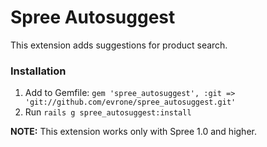 Spree Autosuggest
=================

This extension adds suggestions for product search.

### Installation

1. Add to Gemfile: `gem 'spree_autosuggest', :git => 'git://github.com/evrone/spree_autosuggest.git'`
2. Run `rails g spree_autosuggest:install`

**NOTE:** This extension works only with Spree 1.0 and higher.
